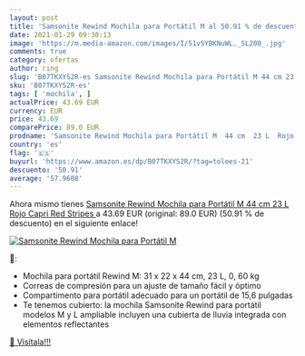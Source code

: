 ```yaml
---
layout: post
title: 'Samsonite Rewind Mochila para Portátil M al 50.91 % de descuento'
date: 2021-01-29 09:30:13
image: 'https://m.media-amazon.com/images/I/51vSYBKNuWL._SL200_.jpg'
comments: true
category: ofertas
author: ring
slug: 'B07TKXYS2R-es Samsonite Rewind Mochila para Portátil M 44 cm 23 L Rojo...'
sku: 'B07TKXYS2R-es'
tags: [ 'mochila', ]
actualPrice: 43.69 EUR
currency: EUR
price: 43.69
comparePrice: 89.0 EUR
prodname: 'Samsonite Rewind Mochila para Portátil M  44 cm  23 L  Rojo  Capri Red Stripes '
country: 'es'
flag: '🇪🇸'
buyurl: 'https://www.amazon.es/dp/B07TKXYS2R/?tag=tolees-21'
descuento: '50.91'
average: '57.9608'
---
```


Ahora mismo tienes [Samsonite Rewind Mochila para Portátil M  44 cm  23 L  Rojo  Capri Red Stripes ](https://www.amazon.es/dp/B07TKXYS2R/?tag=tolees-21) a 43.69 EUR (original: 89.0 EUR) (50.91 %  de descuento) en el siguiente enlace!

[![Samsonite Rewind Mochila para Portátil M](https://m.media-amazon.com/images/I/51vSYBKNuWL._SL200_.jpg)](https://www.amazon.es/dp/B07TKXYS2R/?tag=tolees-21)

🔎:

- Mochila para portátil Rewind M: 31 x 22 x 44 cm, 23 L, 0, 60 kg
- Correas de compresión para un ajuste de tamaño fácil y óptimo
- Compartimento para portátil adecuado para un portátil de 15,6 pulgadas
- Te tenemos cubierto: la mochila Samsonite Rewind para portátil modelos M y L ampliable incluyen una cubierta de lluvia integrada con elementos reflectantes

[🛒 Visítala!!!](https://www.amazon.es/dp/B07TKXYS2R/?tag=tolees-21)
